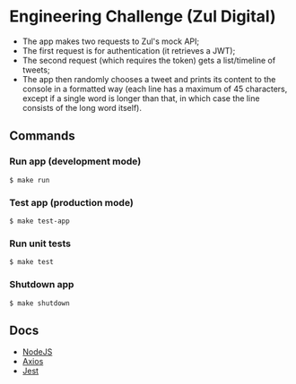 # Engineering Challenge (Zul Digital)

* The app makes two requests to Zul's mock API;
* The first request is for authentication (it retrieves a JWT);
* The second request (which requires the token) gets a list/timeline of tweets;
* The app then randomly chooses a tweet and prints its content to the console in a formatted way (each line has a maximum of 45 characters, except if a single word is longer than that, in which case the line consists of the long word itself).
  
## Commands
### Run app (development mode)
`$ make run`

### Test app (production mode)
`$ make test-app`

### Run unit tests
`$ make test`

### Shutdown app
`$ make shutdown`

## Docs
* [NodeJS](https://nodejs.org/en/docs/)
* [Axios](https://www.npmjs.com/package/axios)
* [Jest](https://jestjs.io/docs/en/getting-started.html)